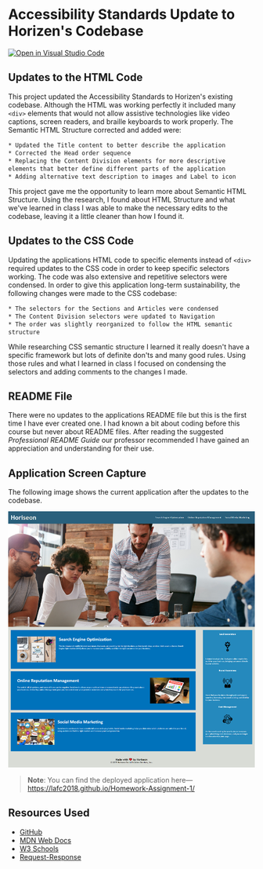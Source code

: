 # Accessibility Standards Update to Horizen's Codebase
 [![Open in Visual Studio Code](https://open.vscode.dev/badges/open-in-vscode.svg)](https://open.vscode.dev/microsoft/vscode)
 
## Updates to the **HTML** Code
This project updated the Accessibility Standards to Horizen's existing codebase. Although the HTML was working perfectly it included many `<div>` elements that would not allow assistive technologies like video captions, screen readers, and braille keyboards to work properly. The Semantic HTML Structure corrected and added were:

```
* Updated the Title content to better describe the application
* Corrected the Head order sequence
* Replacing the Content Division elements for more descriptive elements that better define different parts of the application
* Adding alternative text description to images and Label to icon
```

This project gave me the opportunity to learn more about Semantic HTML Structure. Using the research, I found about HTML Structure and what we've learned in class I was able to make the necessary edits to the codebase, leaving it a little cleaner than how I found it.

## Updates to the **CSS** Code
Updating the applications HTML code to specific elements instead of `<div>` required updates to the CSS code in order to keep specific selectors working. The code was also extensive and repetitive selectors were condensed. In order to give this application long-term sustainability, the following changes were made to the CSS codebase:

```
* The selectors for the Sections and Articles were condensed
* The Content Division selectors were updated to Navigation
* The order was slightly reorganized to follow the HTML semantic structure
```

While researching CSS semantic structure I learned it really doesn't have a specific framework but lots of definite don'ts and many good rules. Using those rules and what I learned in class I focused on condensing the selectors and adding comments to the changes I made.

## README File
There were no updates to the applications README file but this is the first time I have ever created one. I had known a bit about coding before this course but never about README files. After reading the suggested *Professional README Guide* our professor recommended I have gained an appreciation and understanding for their use.  

## Application Screen Capture
The following image shows the current application after the updates to the codebase.

![The Horiseon webpage still includes a navigation bar, a header image, and cards with text and images at the bottom of the page. It also includes the footer element.](./Assets/application-after-html-css-edits.png)

> **Note**: You can find the deployed application here&mdash;https://lafc2018.github.io/Homework-Assignment-1/

## Resources Used
* [GitHub](http://github.com)
* [MDN Web Docs](https://developer.mozilla.org)
* [W3 Schools](https://www.w3schools.com/)
* [Request-Response](https://coding-boot-camp.github.io/full-stack/github/professional-readme-guide)